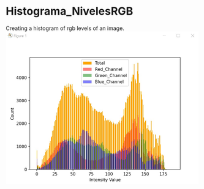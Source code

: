 # Histograma_NivelesRGB
Creating a histogram of rgb levels of an image.
![Image text](https://github.com/JaimeDanielTorres/Histograma_NivelesRGB/blob/main/Histograma.jpg)
